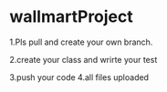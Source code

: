 # wallmartProject
1.Pls pull and create your own branch.

2.create your class and wrirte your test

3.push your code
4.all files uploaded

